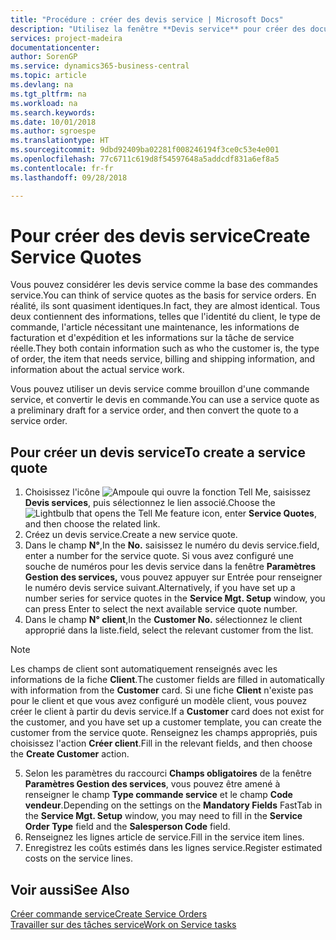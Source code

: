 ```yaml
---
title: "Procédure : créer des devis service | Microsoft Docs"
description: "Utilisez la fenêtre **Devis service** pour créer des documents dans lesquels vous saisissez des informations sur un service, tel que réparation et maintenance, pour des articles de service à la demande du client. Vous pouvez utiliser un devis service comme brouillon d'une commande service, et convertir le devis en commande."
services: project-madeira
documentationcenter: 
author: SorenGP
ms.service: dynamics365-business-central
ms.topic: article
ms.devlang: na
ms.tgt_pltfrm: na
ms.workload: na
ms.search.keywords: 
ms.date: 10/01/2018
ms.author: sgroespe
ms.translationtype: HT
ms.sourcegitcommit: 9dbd92409ba02281f008246194f3ce0c53e4e001
ms.openlocfilehash: 77c6711c619d8f54597648a5addcdf831a6ef8a5
ms.contentlocale: fr-fr
ms.lasthandoff: 09/28/2018

---
```

# <a name="create-service-quotes"></a><span data-ttu-id="d0f7a-104">Pour créer des devis service</span><span class="sxs-lookup"><span data-stu-id="d0f7a-104">Create Service Quotes</span></span>
<span data-ttu-id="d0f7a-105">Vous pouvez considérer les devis service comme la base des commandes service.</span><span class="sxs-lookup"><span data-stu-id="d0f7a-105">You can think of service quotes as the basis for service orders.</span></span> <span data-ttu-id="d0f7a-106">En réalité, ils sont quasiment identiques.</span><span class="sxs-lookup"><span data-stu-id="d0f7a-106">In fact, they are almost identical.</span></span> <span data-ttu-id="d0f7a-107">Tous deux contiennent des informations, telles que l'identité du client, le type de commande, l'article nécessitant une maintenance, les informations de facturation et d'expédition et les informations sur la tâche de service réelle.</span><span class="sxs-lookup"><span data-stu-id="d0f7a-107">They both contain information such as who the customer is, the type of order, the item that needs service, billing and shipping information, and information about the actual service work.</span></span>
 
<span data-ttu-id="d0f7a-108">Vous pouvez utiliser un devis service comme brouillon d'une commande service, et convertir le devis en commande.</span><span class="sxs-lookup"><span data-stu-id="d0f7a-108">You can use a service quote as a preliminary draft for a service order, and then convert the quote to a service order.</span></span>  
  
## <a name="to-create-a-service-quote"></a><span data-ttu-id="d0f7a-109">Pour créer un devis service</span><span class="sxs-lookup"><span data-stu-id="d0f7a-109">To create a service quote</span></span>  
1. <span data-ttu-id="d0f7a-110">Choisissez l'icône ![Ampoule qui ouvre la fonction Tell Me](media/ui-search/search_small.png "Dites-moi ce que vous voulez faire"), saisissez **Devis services**, puis sélectionnez le lien associé.</span><span class="sxs-lookup"><span data-stu-id="d0f7a-110">Choose the ![Lightbulb that opens the Tell Me feature](media/ui-search/search_small.png "Tell me what you want to do") icon, enter **Service Quotes**, and then choose the related link.</span></span>  
2. <span data-ttu-id="d0f7a-111">Créez un devis service.</span><span class="sxs-lookup"><span data-stu-id="d0f7a-111">Create a new service quote.</span></span>  
3. <span data-ttu-id="d0f7a-112">Dans le champ **N°**,</span><span class="sxs-lookup"><span data-stu-id="d0f7a-112">In the **No.**</span></span> <span data-ttu-id="d0f7a-113">saisissez le numéro du devis service.</span><span class="sxs-lookup"><span data-stu-id="d0f7a-113">field, enter a number for the service quote.</span></span> <span data-ttu-id="d0f7a-114">Si vous avez configuré une souche de numéros pour les devis service dans la fenêtre **Paramètres Gestion des services,** vous pouvez appuyer sur Entrée pour renseigner le numéro devis service suivant.</span><span class="sxs-lookup"><span data-stu-id="d0f7a-114">Alternatively, if you have set up a number series for service quotes in the **Service Mgt. Setup** window, you can press Enter to select the next available service quote number.</span></span>  
4. <span data-ttu-id="d0f7a-115">Dans le champ **N° client**,</span><span class="sxs-lookup"><span data-stu-id="d0f7a-115">In the **Customer No.**</span></span>  <span data-ttu-id="d0f7a-116">sélectionnez le client approprié dans la liste.</span><span class="sxs-lookup"><span data-stu-id="d0f7a-116">field, select the relevant customer from the list.</span></span>  

  > [!Note]  
  >  <span data-ttu-id="d0f7a-117">Les champs de client sont automatiquement renseignés avec les informations de la fiche **Client**.</span><span class="sxs-lookup"><span data-stu-id="d0f7a-117">The customer fields are filled in automatically with information from the **Customer** card.</span></span> <span data-ttu-id="d0f7a-118">Si une fiche **Client** n'existe pas pour le client et que vous avez configuré un modèle client, vous pouvez créer le client à partir du devis service.</span><span class="sxs-lookup"><span data-stu-id="d0f7a-118">If a **Customer** card does not exist for the customer, and you have set up a customer template, you can create the customer from the service quote.</span></span> <span data-ttu-id="d0f7a-119">Renseignez les champs appropriés, puis choisissez l'action **Créer client**.</span><span class="sxs-lookup"><span data-stu-id="d0f7a-119">Fill in the relevant fields, and then choose the **Create Customer** action.</span></span>  
  
5. <span data-ttu-id="d0f7a-120">Selon les paramètres du raccourci **Champs obligatoires** de la fenêtre **Paramètres Gestion des services**, vous pouvez être amené à renseigner le champ **Type commande service** et le champ **Code vendeur**.</span><span class="sxs-lookup"><span data-stu-id="d0f7a-120">Depending on the settings on the **Mandatory Fields** FastTab in the **Service Mgt. Setup** window, you may need to fill in the **Service Order Type** field and the **Salesperson Code** field.</span></span>  
6. <span data-ttu-id="d0f7a-121">Renseignez les lignes article de service.</span><span class="sxs-lookup"><span data-stu-id="d0f7a-121">Fill in the service item lines.</span></span>  
7. <span data-ttu-id="d0f7a-122">Enregistrez les coûts estimés dans les lignes service.</span><span class="sxs-lookup"><span data-stu-id="d0f7a-122">Register estimated costs on the service lines.</span></span>  
  
## <a name="see-also"></a><span data-ttu-id="d0f7a-123">Voir aussi</span><span class="sxs-lookup"><span data-stu-id="d0f7a-123">See Also</span></span>  
[<span data-ttu-id="d0f7a-124">Créer commande service</span><span class="sxs-lookup"><span data-stu-id="d0f7a-124">Create Service Orders</span></span>](service-how-to-create-service-orders.md)  
[<span data-ttu-id="d0f7a-125">Travailler sur des tâches service</span><span class="sxs-lookup"><span data-stu-id="d0f7a-125">Work on Service tasks</span></span>](service-how-to-work-on-service-tasks.md)  

 
